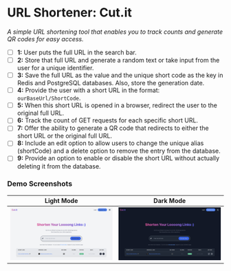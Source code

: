 # URL Shortener: Cut.it
*A simple URL shortening tool that enables you to track counts and generate QR codes for easy access.*

- [ ] **1:** User puts the full URL in the search bar.
- [ ] **2:** Store that full URL and generate a random text or take input from the user for a unique identifier.
- [ ] **3:** Save the full URL as the value and the unique short code as the key in Redis and PostgreSQL databases. Also, store the generation date.
- [ ] **4:** Provide the user with a short URL in the format: `ourBaseUrl/ShortCode`.
- [ ] **5:** When this short URL is opened in a browser, redirect the user to the original full URL.
- [ ] **6:** Track the count of GET requests for each specific short URL.
- [ ] **7:** Offer the ability to generate a QR code that redirects to either the short URL or the original full URL.
- [ ] **8:** Include an edit option to allow users to change the unique alias (shortCode) and a delete option to remove the entry from the database.
- [ ] **9:** Provide an option to enable or disable the short URL without actually deleting it from the database.

### Demo Screenshots
Light Mode | Dark Mode
:---------:|:---------:
![Light Mode](assets/demo_light.png) | ![Dark Mode](assets/demo_dark.png)

